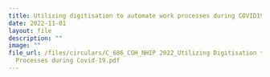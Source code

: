 ```yaml
---
title: Utilizing digitisation to automate work processes during COVID19
date: 2022-11-01
layout: file
description: ""
image: ""
file_url: /files/circulars/C_686_CGH_NHIP 2022_Utilizing Digitisation to Automate Work
  Processes during Covid-19.pdf
---
```

